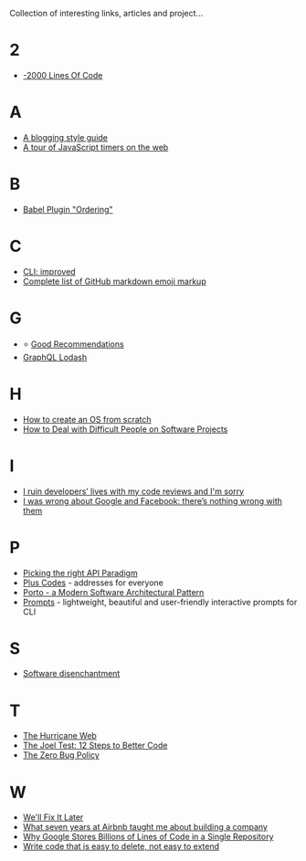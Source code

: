 Collection of interesting links, articles and project...

# 2
- [-2000 Lines Of Code](http://www.folklore.org/StoryView.py?project=Macintosh&story=Negative_2000_Lines_Of_Code.txt)

# A
- [A blogging style guide](https://robertheaton.com/2018/12/06/a-blogging-style-guide/)
- [A tour of JavaScript timers on the web](https://nolanlawson.com/2018/09/01/a-tour-of-javascript-timers-on-the-web/)

# B
- [Babel Plugin "Ordering"](https://jamie.build/babel-plugin-ordering.html)

# C
- [CLI: improved](https://remysharp.com/2018/08/23/cli-improved)
- [Complete list of GitHub markdown emoji markup](https://gist.github.com/rxaviers/7360908)

# G
- :star: [Good Recommendations](https://gems.abyjames.com/)
- [GraphQL Lodash](https://github.com/APIs-guru/graphql-lodash)

# H
- [How to create an OS from scratch](https://github.com/cfenollosa/os-tutorial)
- [How to Deal with Difficult People on Software Projects](https://people.neilon.software/)

# I
- [I ruin developers’ lives with my code reviews and I'm sorry](https://habr.com/en/post/440736/)
- [I was wrong about Google and Facebook: there’s nothing wrong with them](https://ar.al/2019/01/11/i-was-wrong-about-google-and-facebook-theres-nothing-wrong-with-them-so-say-we-all/)

# P
- [Picking the right API Paradigm](https://philsturgeon.uk/2018/05/21/picking-an-api-paradigm-implementation/)
- [Plus Codes](https://plus.codes/) - addresses for everyone
- [Porto - a Modern Software Architectural Pattern](https://github.com/Mahmoudz/Porto)
- [Prompts](https://github.com/terkelg/prompts) - lightweight, beautiful and user-friendly interactive prompts for CLI

# S
- [Software disenchantment](http://tonsky.me/blog/disenchantment/)

# T
- [The Hurricane Web](https://mxb.at/blog/hurricane-web/)
- [The Joel Test: 12 Steps to Better Code](https://www.joelonsoftware.com/2000/08/09/the-joel-test-12-steps-to-better-code/)
- [The Zero Bug Policy](https://sookocheff.com/post/process/zero-bug-policy)

# W
- [We'll Fix It Later](https://matthewstrom.com/writing/fix-it-later.html)
- [What seven years at Airbnb taught me about building a company](https://medium.com/@lennysan/what-seven-years-at-airbnb-taught-me-about-building-a-company-e1d035d49c56)
- [Why Google Stores Billions of Lines of Code in a Single Repository](https://ai.google/research/pubs/pub45424)
- [Write code that is easy to delete, not easy to extend](https://programmingisterrible.com/post/139222674273/write-code-that-is-easy-to-delete-not-easy-to)
